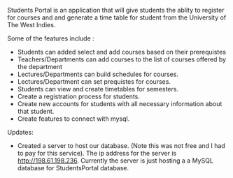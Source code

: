 Students Portal is an application that will give students the ablity to register for courses and 
and generate a time table for student from the University of The West Indies. 

Some of the features include :

* Students can added select and add courses based on their prerequistes
* Teachers/Departments can add courses to the list of courses offered by the department
* Lectures/Departments can build schedules for courses.
* Lectures/Department can set prequistes for courses.
* Students can view and create timetables for semesters.
* Create a registration process for students.
* Create new accounts for students with all necessary information about that student.
* Create features to connect with mysql.

Updates:
* Created a server to host our database. (Note this was not free and I had to pay for this service).
	The ip address for the server is http://198.61.198.236. Currently the server is just hosting a 
	a MySQL database for StudentsPortal database.
	  